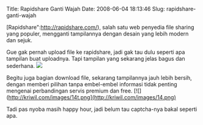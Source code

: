 Title: Rapidshare Ganti Wajah
Date: 2008-06-04 18:13:46
Slug: rapidshare-ganti-wajah

[Rapidshare":http://rapidshare.com/), salah satu web penyedia file sharing yang populer, mengganti tampilannya dengan desain yang lebih modern dan sejuk.

Gue gak pernah upload file ke rapidshare, jadi gak tau dulu seperti apa tampilan buat uploadnya. Tapi tampilan yang sekarang jelas bagus dan sederhana.
[![](http://kriwil.com/images/13t.png)](http://kriwil.com/images/13.png)

Begitu juga bagian download file, sekarang tampilannya jauh lebih bersih, dengan memberi pilihan tanpa embel-embel informasi tidak penting mengenai perbandingan servis premium dan free.
[![](http://kriwil.com/images/14t.png](http://kriwil.com/images/14.png)

Tadi pas nyoba masih happy hour, jadi belum tau captcha-nya bakal seperti apa.